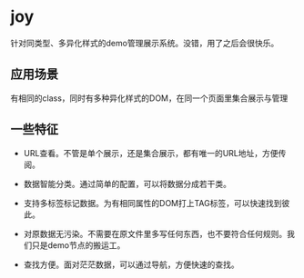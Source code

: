 joy
===

针对同类型、多异化样式的demo管理展示系统。没错，用了之后会很快乐。


## 应用场景 ##
有相同的class，同时有多种异化样式的DOM，在同一个页面里集合展示与管理

## 一些特征 ##
- URL查看。不管是单个展示，还是集合展示，都有唯一的URL地址，方便传阅。

- 数据智能分类。通过简单的配置，可以将数据分成若干类。

- 支持多标签标记数据。为有相同属性的DOM打上TAG标签，可以快速找到彼此。

- 对原数据无污染。不需要在原文件里多写任何东西，也不要符合任何规则。我们只是demo节点的搬运工。

- 查找方便。面对茫茫数据，可以通过导航，方便快速的查找。
